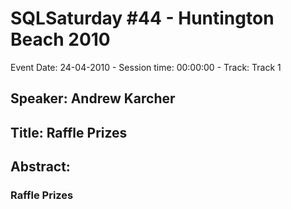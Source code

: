 # SQLSaturday #44 - Huntington Beach 2010
Event Date: 24-04-2010 - Session time: 00:00:00 - Track: Track 1
## Speaker: Andrew Karcher
## Title: Raffle Prizes
## Abstract:
### Raffle Prizes
